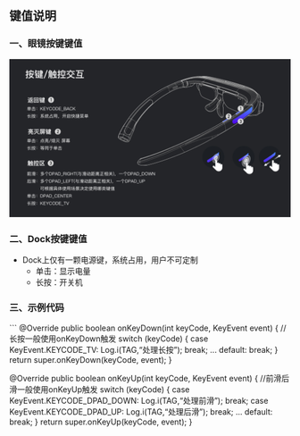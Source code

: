 ## 键值说明

<h3 id="1">一、眼镜按键键值</h3>

![avatar](Key3.001.jpeg)

<h3 id="2">二、Dock按键键值</h3>

* Dock上仅有一颗电源键，系统占用，用户不可定制
	* 单击：显示电量
	* 长按：开关机

<h3 id="3">三、示例代码</h3>
```
@Override
public boolean onKeyDown(int keyCode, KeyEvent event) {
	//长按一般使用onKeyDown触发
        switch (keyCode) {
            case KeyEvent.KEYCODE_TV:
		Log.i(TAG,“处理长按”);
		break;
            ...
            default:
                break;
        }
        return super.onKeyDown(keyCode, event);
}
    
@Override
public boolean onKeyUp(int keyCode, KeyEvent event) {
	//前滑后滑一般使用onKeyUp触发
        switch (keyCode) {
            case KeyEvent.KEYCODE_DPAD_DOWN:
		Log.i(TAG,“处理前滑”);
		break;
            case KeyEvent.KEYCODE_DPAD_UP:
		Log.i(TAG,“处理后滑”);
		break;
            ...
            default:
                break;
        }
        return super.onKeyUp(keyCode, event);
}
```
